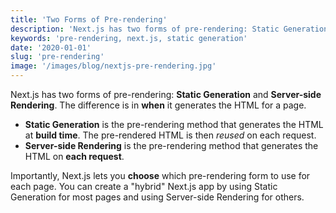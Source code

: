 ```yaml
---
title: 'Two Forms of Pre-rendering'
description: 'Next.js has two forms of pre-rendering: Static Generation and Server-side Rendering.'
keywords: 'pre-rendering, next.js, static generation'
date: '2020-01-01'
slug: 'pre-rendering'
image: '/images/blog/nextjs-pre-rendering.jpg'
---
```


Next.js has two forms of pre-rendering: **Static Generation** and **Server-side Rendering**. The difference is in **when** it generates the HTML for a page.

- **Static Generation** is the pre-rendering method that generates the HTML at **build time**. The pre-rendered HTML is then _reused_ on each request.
- **Server-side Rendering** is the pre-rendering method that generates the HTML on **each request**.

Importantly, Next.js lets you **choose** which pre-rendering form to use for each page. You can create a "hybrid" Next.js app by using Static Generation for most pages and using Server-side Rendering for others.
